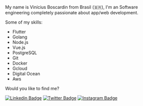 

My name is Vinícius Boscardin from Brasil (:brazil:), I'm an Software engineering completely passionate about app/web development.

Some of my skills:
- Flutter
- Golang
- Node.js
- Vue.js
- PostgreSQL
- Git
- Docker
- Gcloud
- Digital Ocean
- Aws


Would you like to find me?

[![Linkedin Badge](https://img.shields.io/badge/-LinkedIn-blue?style=flat-square&logo=Linkedin&logoColor=white&link=https://www.linkedin.com/in/booscaaa/)](https://www.linkedin.com/in/booscaaa/)
[![Twitter Badge](https://img.shields.io/badge/-Twitter-1ca0f1?style=flat-square&labelColor=1ca0f1&logo=twitter&logoColor=white&link=https://twitter.com/booscaaa)](https://twitter.com/booscaaa)
[![Instagram Badge](https://img.shields.io/badge/-Instagram-red?style=flat-square&logo=Instagram&logoColor=white&link=https://instagram.com/booscaaa)](https://instagram.com/booscaaa)


